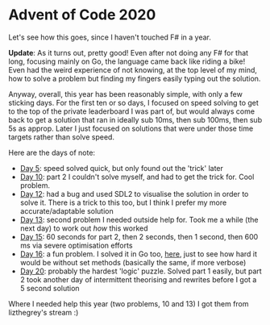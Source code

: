 # Advent of Code 2020

Let's see how this goes, since I haven't touched F# in a year.

**Update**: As it turns out, pretty good! Even after not doing any F# for that long, focusing mainly on Go, the language came back like riding a bike! Even had the weird experience of not knowing, at the top level of my mind, how to solve a problem but finding my fingers easily typing out the solution.

Anyway, overall, this year has been reasonably simple, with only a few sticking days. For the first ten or so days, I focused on speed solving to get to the top of the private leaderboard I was part of, but would always come back to get a solution that ran in ideally sub 10ms, then sub 100ms, then sub 5s as approp. Later I just focused on solutions that were under those time targets rather than solve speed.

Here are the days of note:

- [Day 5](./Day05.fs): speed solved quick, but only found out the 'trick' later
- [Day 10](./Day10.fs): part 2 I couldn't solve myself, and had to get the trick for. Cool problem.
- [Day 12](./Day12.fs): had a bug and used SDL2 to visualise the solution in order to solve it. There is a trick to this too, but I think I prefer my more accurate/adaptable solution
- [Day 13](./Day13.fs): second problem I needed outside help for. Took me a while (the next day) to work out *how* this worked
- [Day 15](./Day15.fs): 60 seconds for part 2, then 2 seconds, then 1 second, then 600 ms via severe optimisation efforts
- [Day 16](./Day16.fs): a fun problem. I solved it in Go too, [here](./Day16.go), just to see how hard it would be without set methods (basically the same, if more verbose)
- [Day 20](./Day20.fs): probably the hardest 'logic' puzzle. Solved part 1 easily, but part 2 took another day of intermittent theorising and rewrites before I got a 5 second solution

Where I needed help this year (two problems, 10 and 13) I got them from lizthegrey's stream :) 